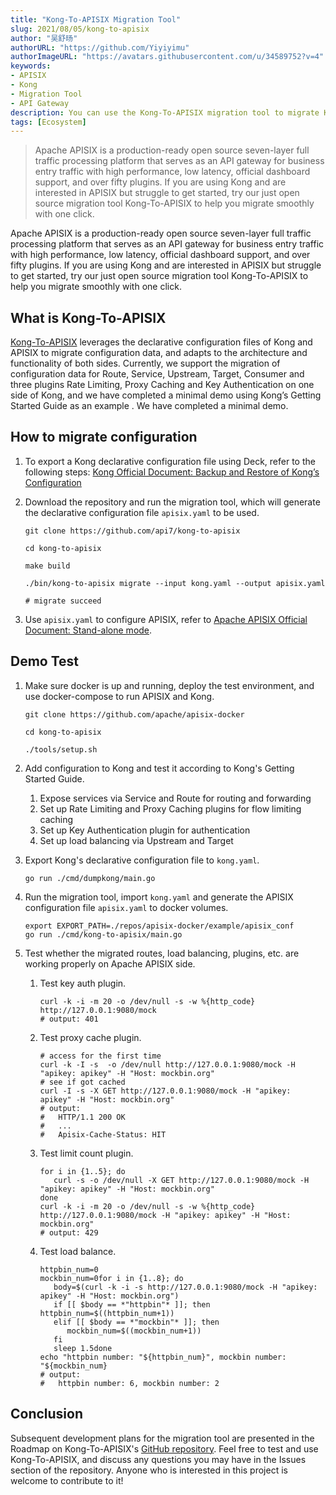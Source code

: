 ```yaml
---
title: "Kong-To-APISIX Migration Tool"
slug: 2021/08/05/kong-to-apisix
author: "吴舒旸"
authorURL: "https://github.com/Yiyiyimu"
authorImageURL: "https://avatars.githubusercontent.com/u/34589752?v=4"
keywords:
- APISIX
- Kong
- Migration Tool
- API Gateway
description: You can use the Kong-To-APISIX migration tool to migrate Kong's configuration to the cloud-native API gateway Apache APISIX with one click.
tags: [Ecosystem]
---
```


> Apache APISIX is a production-ready open source seven-layer full traffic processing platform that serves as an API gateway for business entry traffic with high performance, low latency, official dashboard support, and over fifty plugins. If you are using Kong and are interested in APISIX but struggle to get started, try our just open source migration tool Kong-To-APISIX to help you migrate smoothly with one click.

<!--truncate-->

Apache APISIX is a production-ready open source seven-layer full traffic processing platform that serves as an API gateway for business entry traffic with high performance, low latency, official dashboard support, and over fifty plugins. If you are using Kong and are interested in APISIX but struggle to get started, try our just open source migration tool Kong-To-APISIX to help you migrate smoothly with one click.

## What is Kong-To-APISIX

[Kong-To-APISIX](https://github.com/api7/kong-to-apisix) leverages the declarative configuration files of Kong and APISIX to migrate configuration data, and adapts to the architecture and functionality of both sides. Currently, we support the migration of configuration data for Route, Service, Upstream, Target, Consumer and three plugins Rate Limiting, Proxy Caching and Key Authentication on one side of Kong, and we have completed a minimal demo using Kong’s Getting Started Guide as an example . We have completed a minimal demo.

## How to migrate configuration

1. To export a Kong declarative configuration file using Deck, refer to the following steps: [Kong Official Document: Backup and Restore of Kong’s Configuration](https://docs.konghq.com/deck/1.7.x/guides/backup-restore/)

1. Download the repository and run the migration tool, which will generate the declarative configuration file `apisix.yaml` to be used.

      ```shell
      git clone https://github.com/api7/kong-to-apisix

      cd kong-to-apisix

      make build

      ./bin/kong-to-apisix migrate --input kong.yaml --output apisix.yaml

      # migrate succeed
      ```

1. Use `apisix.yaml` to configure APISIX, refer to [Apache APISIX Official Document: Stand-alone mode](https://apisix.apache.org/docs/apisix/deployment-modes/#standalone).

## Demo Test

1. Make sure docker is up and running, deploy the test environment, and use docker-compose to run APISIX and Kong.

   ```shell
   git clone https://github.com/apache/apisix-docker

   cd kong-to-apisix

   ./tools/setup.sh
   ```

1. Add configuration to Kong and test it according to Kong's Getting Started Guide.
   1. Expose services via Service and Route for routing and forwarding
   1. Set up Rate Limiting and Proxy Caching plugins for flow limiting caching
   1. Set up Key Authentication plugin for authentication
   1. Set up load balancing via Upstream and Target

1. Export Kong's declarative configuration file to `kong.yaml`.

   ```shell
   go run ./cmd/dumpkong/main.go
   ```

1. Run the migration tool, import `kong.yaml` and generate the APISIX configuration file `apisix.yaml` to docker volumes.

   ```shell
   export EXPORT_PATH=./repos/apisix-docker/example/apisix_conf
   go run ./cmd/kong-to-apisix/main.go
   ```

1. Test whether the migrated routes, load balancing, plugins, etc. are working properly on Apache APISIX side.

   1. Test key auth plugin.

      ```shell
      curl -k -i -m 20 -o /dev/null -s -w %{http_code} http://127.0.0.1:9080/mock
      # output: 401
      ```

   1. Test proxy cache plugin.

      ```shell
      # access for the first time
      curl -k -I -s  -o /dev/null http://127.0.0.1:9080/mock -H "apikey: apikey" -H "Host: mockbin.org"
      # see if got cached
      curl -I -s -X GET http://127.0.0.1:9080/mock -H "apikey: apikey" -H "Host: mockbin.org"
      # output:
      #   HTTP/1.1 200 OK
      #   ...
      #   Apisix-Cache-Status: HIT
      ```

   1. Test limit count plugin.

      ```shell
      for i in {1..5}; do
         curl -s -o /dev/null -X GET http://127.0.0.1:9080/mock -H "apikey: apikey" -H "Host: mockbin.org"
      done
      curl -k -i -m 20 -o /dev/null -s -w %{http_code} http://127.0.0.1:9080/mock -H "apikey: apikey" -H "Host: mockbin.org"
      # output: 429
      ```

   1. Test load balance.

      ```shell
      httpbin_num=0
      mockbin_num=0for i in {1..8}; do
         body=$(curl -k -i -s http://127.0.0.1:9080/mock -H "apikey: apikey" -H "Host: mockbin.org")
         if [[ $body == *"httpbin"* ]]; then
      httpbin_num=$((httpbin_num+1))
         elif [[ $body == *"mockbin"* ]]; then
            mockbin_num=$((mockbin_num+1))
         fi
         sleep 1.5done
      echo "httpbin number: "${httpbin_num}", mockbin number: "${mockbin_num}
      # output:
      #   httpbin number: 6, mockbin number: 2
      ```

## Conclusion

Subsequent development plans for the migration tool are presented in the Roadmap on Kong-To-APISIX's [GitHub repository](https://github.com/api7/kong-to-apisixc). Feel free to test and use Kong-To-APISIX, and discuss any questions you may have in the Issues section of the repository. Anyone who is interested in this project is welcome to contribute to it!
